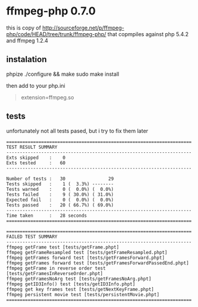 ffmpeg-php 0.7.0
==========

this is copy of http://sourceforge.net/p/ffmpeg-php/code/HEAD/tree/trunk/ffmpeg-php/ that copmpiles against php 5.4.2 and ffmpeg 1.2.4

instalation 
----------

phpize
./configure && make
sudo make install

then add to your php.ini 
> extension=ffmpeg.so

tests
----------

unfortunately not all tests pased, but i try to fix them later

	=====================================================================
	TEST RESULT SUMMARY
	---------------------------------------------------------------------
	Exts skipped    :    0
	Exts tested     :   60
	---------------------------------------------------------------------

	Number of tests :   30                29
	Tests skipped   :    1 (  3.3%) --------
	Tests warned    :    0 (  0.0%) (  0.0%)
	Tests failed    :    9 ( 30.0%) ( 31.0%)
	Expected fail   :    0 (  0.0%) (  0.0%)
	Tests passed    :   20 ( 66.7%) ( 69.0%)
	---------------------------------------------------------------------
	Time taken      :   28 seconds
	=====================================================================

	=====================================================================
	FAILED TEST SUMMARY
	---------------------------------------------------------------------
	ffmpeg getFrame test [tests/getFrame.phpt]
	ffmpeg getFrameResampled test [tests/getFrameResampled.phpt]
	ffmpeg getFrames forward test [tests/getFramesForward.phpt]
	ffmpeg getFrames forward test [tests/getFramesForwardPassedEnd.phpt]
	ffmpeg getFrame in reverse order test [tests/getFramesInReverseOrder.phpt]
	ffmpeg getFramesNoArg test [tests/getFramesNoArg.phpt]
	ffmpeg getID3Info() test [tests/getID3Info.phpt]
	ffmpeg get key frames test [tests/getNextKeyFrame.phpt]
	ffmpeg persistent movie test [tests/persistentMovie.phpt]
	=====================================================================


